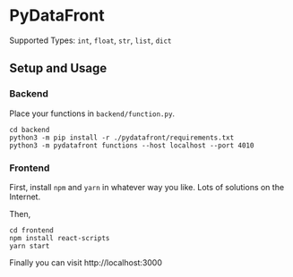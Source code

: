 # PyDataFront

Supported Types: `int`, `float`, `str`, `list`, `dict`

## Setup and Usage

### Backend

Place your functions in `backend/function.py`. 

```shell
cd backend
python3 -m pip install -r ./pydatafront/requirements.txt
python3 -m pydatafront functions --host localhost --port 4010
```


### Frontend

First, install `npm` and `yarn` in whatever way you like. Lots of solutions on the Internet. 

Then, 
```
cd frontend
npm install react-scripts
yarn start 
```

Finally you can visit http://localhost:3000
